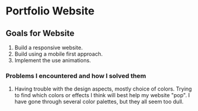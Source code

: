 # Portfolio Website

## Goals for Website
1. Build a responsive website.
2. Build using a mobile first approach.
3. Implement the use animations.

### Problems I encountered and how I solved them
1. Having trouble with the design aspects, mostly choice of colors. Trying to find which
 colors or effects I think will best help my website "pop". I have gone through several color
 palettes, but they all seem too dull.  
